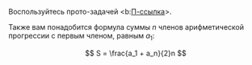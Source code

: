 Воспользуйтесь прото-задачей <b:[П-ссылка](advanced/proto/common/power-diff)>.

Также вам понадобится формула суммы $n$ членов арифметической прогрессии с первым членом, равным $a_1$:

$$ S = \frac{a_1 + a_n}{2}n $$